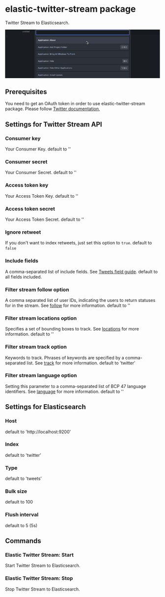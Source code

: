 # elastic-twitter-stream package

Twitter Stream to Elasticsearch.

![overview](https://raw.githubusercontent.com/KunihikoKido/atom-elastic-twitter-stream/master/screenshots/overview.gif)

## Prerequisites
You need to get an OAuth token in order to use elastic-twitter-stream package. Please follow  [Twitter documentation](https://dev.twitter.com/docs/auth/tokens-devtwittercom),

## Settings for Twitter Stream API
### Consumer key
Your Consumer Key. default to ''

### Consumer secret
Your Consumer Secret. default to ''

### Access token key
Your Access Token Key. default to ''

### Access token secret
Your Access Token Secret. default to ''

### Ignore retweet
If you don't want to index retweets, just set this option to `true`. default to `false`

### Include fields
A comma-separated list of include fields. See [Tweets field guide](https://dev.twitter.com/overview/api/tweets). default to all fields included.

### Filter stream follow option
A comma separated list of user IDs, indicating the users to return statuses for in the stream. See [follow](https://dev.twitter.com/streaming/overview/request-parameters#follow) for more information. default to ''

### Filter stream locations option
Specifies a set of bounding boxes to track. See [locations](https://dev.twitter.com/streaming/overview/request-parameters#track) for more information. default to ''

### Filter stream track option
Keywords to track. Phrases of keywords are specified by a comma-separated list. See [track](https://dev.twitter.com/streaming/overview/request-parameters#track) for more information. default to 'twitter'

### Filter stream language option
Setting this parameter to a comma-separated list of BCP 47 language identifiers. See [language](https://dev.twitter.com/streaming/overview/request-parameters#track) for more information. default to ''

## Settings for Elasticsearch
### Host
default to 'http://localhost:9200'
### Index
default to 'twitter'
### Type
default to 'tweets'
### Bulk size
default to 100
### Flush interval
default to 5 (5s)

## Commands
### Elastic Twitter Stream: Start
Start Twitter Stream to Elasticsearch.
### Elastic Twitter Stream: Stop
Stop Twitter Stream to Elasticsearch.
